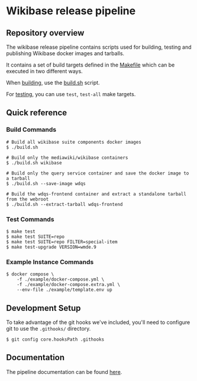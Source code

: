 # Wikibase release pipeline

## Repository overview

The wikibase release pipeline contains scripts used for building, testing and publishing Wikibase docker images and tarballs.

It contains a set of build targets defined in the [Makefile](./Makefile) which can be executed in two different ways.

When [building](docs/topics/pipeline.md), use the [build.sh](build.sh) script.

For [testing](docs/topics/testing.md), you can use `test`, `test-all` make targets.

## Quick reference

### Build Commands

```
# Build all wikibase suite components docker images
$ ./build.sh

# Build only the mediawiki/wikibase containers
$ ./build.sh wikibase

# Build only the query service container and save the docker image to a tarball
$ ./build.sh --save-image wdqs

# Build the wdqs-frontend container and extract a standalone tarball from the webroot
$ ./build.sh --extract-tarball wdqs-frontend
```

### Test Commands

```
$ make test
$ make test SUITE=repo
$ make test SUITE=repo FILTER=special-item
$ make test-upgrade VERSION=wmde.9
```

### Example Instance Commands

```
$ docker compose \
    -f ./example/docker-compose.yml \
    -f ./example/docker-compose.extra.yml \
    --env-file ./example/template.env up
```

## Development Setup

To take advantage of the git hooks we've included, you'll need to configure git to use the `.githooks/` directory.

```
$ git config core.hooksPath .githooks
```

## Documentation

The pipeline documentation can be found [here](docs/index.md).
